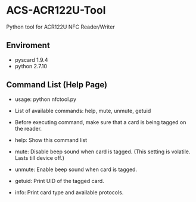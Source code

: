 # ACS-ACR122U-Tool
Python tool for ACR122U NFC Reader/Writer

## Enviroment
* pyscard 1.9.4
* python 2.7.10

## Command List (Help Page)
* usage: python nfctool.py <command>

* List of available commands: help, mute, unmute, getuid

* Before executing command, make sure that a card is being tagged on the reader.

* help: Show this command list

* mute: Disable beep sound when card is tagged. (This setting is volatile. Lasts till device off.)

* unmute: Enable beep sound when card is tagged.

* getuid: Print UID of the tagged card.

* info: Print card type and available protocols.
